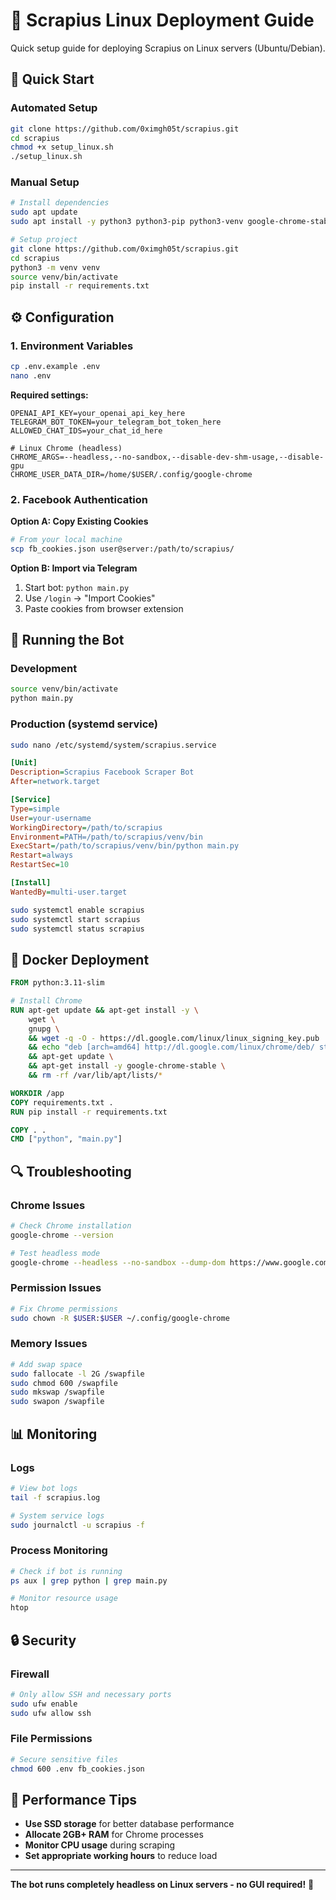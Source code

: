 # 🐧 Scrapius Linux Deployment Guide

Quick setup guide for deploying Scrapius on Linux servers (Ubuntu/Debian).

## 🚀 Quick Start

### Automated Setup
```bash
git clone https://github.com/0ximgh05t/scrapius.git
cd scrapius
chmod +x setup_linux.sh
./setup_linux.sh
```

### Manual Setup
```bash
# Install dependencies
sudo apt update
sudo apt install -y python3 python3-pip python3-venv google-chrome-stable

# Setup project
git clone https://github.com/0ximgh05t/scrapius.git
cd scrapius
python3 -m venv venv
source venv/bin/activate
pip install -r requirements.txt
```

## ⚙️ Configuration

### 1. Environment Variables
```bash
cp .env.example .env
nano .env
```

**Required settings:**
```env
OPENAI_API_KEY=your_openai_api_key_here
TELEGRAM_BOT_TOKEN=your_telegram_bot_token_here
ALLOWED_CHAT_IDS=your_chat_id_here

# Linux Chrome (headless)
CHROME_ARGS=--headless,--no-sandbox,--disable-dev-shm-usage,--disable-gpu
CHROME_USER_DATA_DIR=/home/$USER/.config/google-chrome
```

### 2. Facebook Authentication

**Option A: Copy Existing Cookies**
```bash
# From your local machine
scp fb_cookies.json user@server:/path/to/scrapius/
```

**Option B: Import via Telegram**
1. Start bot: `python main.py`
2. Use `/login` → "Import Cookies"
3. Paste cookies from browser extension

## 🔧 Running the Bot

### Development
```bash
source venv/bin/activate
python main.py
```

### Production (systemd service)
```bash
sudo nano /etc/systemd/system/scrapius.service
```

```ini
[Unit]
Description=Scrapius Facebook Scraper Bot
After=network.target

[Service]
Type=simple
User=your-username
WorkingDirectory=/path/to/scrapius
Environment=PATH=/path/to/scrapius/venv/bin
ExecStart=/path/to/scrapius/venv/bin/python main.py
Restart=always
RestartSec=10

[Install]
WantedBy=multi-user.target
```

```bash
sudo systemctl enable scrapius
sudo systemctl start scrapius
sudo systemctl status scrapius
```

## 🐳 Docker Deployment

```dockerfile
FROM python:3.11-slim

# Install Chrome
RUN apt-get update && apt-get install -y \
    wget \
    gnupg \
    && wget -q -O - https://dl.google.com/linux/linux_signing_key.pub | apt-key add - \
    && echo "deb [arch=amd64] http://dl.google.com/linux/chrome/deb/ stable main" >> /etc/apt/sources.list.d/google-chrome.list \
    && apt-get update \
    && apt-get install -y google-chrome-stable \
    && rm -rf /var/lib/apt/lists/*

WORKDIR /app
COPY requirements.txt .
RUN pip install -r requirements.txt

COPY . .
CMD ["python", "main.py"]
```

## 🔍 Troubleshooting

### Chrome Issues
```bash
# Check Chrome installation
google-chrome --version

# Test headless mode
google-chrome --headless --no-sandbox --dump-dom https://www.google.com
```

### Permission Issues
```bash
# Fix Chrome permissions
sudo chown -R $USER:$USER ~/.config/google-chrome
```

### Memory Issues
```bash
# Add swap space
sudo fallocate -l 2G /swapfile
sudo chmod 600 /swapfile
sudo mkswap /swapfile
sudo swapon /swapfile
```

## 📊 Monitoring

### Logs
```bash
# View bot logs
tail -f scrapius.log

# System service logs
sudo journalctl -u scrapius -f
```

### Process Monitoring
```bash
# Check if bot is running
ps aux | grep python | grep main.py

# Monitor resource usage
htop
```

## 🔒 Security

### Firewall
```bash
# Only allow SSH and necessary ports
sudo ufw enable
sudo ufw allow ssh
```

### File Permissions
```bash
# Secure sensitive files
chmod 600 .env fb_cookies.json
```

## 🚀 Performance Tips

- **Use SSD storage** for better database performance
- **Allocate 2GB+ RAM** for Chrome processes
- **Monitor CPU usage** during scraping
- **Set appropriate working hours** to reduce load

---

**The bot runs completely headless on Linux servers - no GUI required!** 🎯
